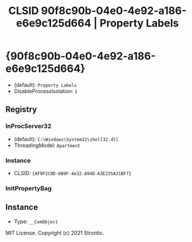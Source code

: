 ﻿---
title: "CLSID 90f8c90b-04e0-4e92-a186-e6e9c125d664 | Property Labels"
excerpt: What is COM-Object CLSID 90f8c90b-04e0-4e92-a186-e6e9c125d664?
---

# {90f8c90b-04e0-4e92-a186-e6e9c125d664}

* (default): `Property Labels`
* DisableProcessIsolation: `1`

## Registry


### InProcServer32

* (default): `C:\Windows\System32\shell32.dll`
* ThreadingModel: `Apartment`

### Instance

* CLSID: `{AF9F2C0D-6B9F-4e32-A94D-A3E235A31BF7}`

### InitPropertyBag


## Instance

* Type: `__ComObject`

MIT License. Copyright (c) 2021 Strontic.



